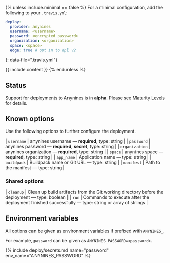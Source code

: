{% unless include.minimal == false %}
For a minimal configuration, add the following to your `.travis.yml`:

```yaml
deploy:
  provider: anynines
  username: <username>
  password: <encrypted password>
  organization: <organization>
  space: <space>
  edge: true # opt in to dpl v2
```
{: data-file=".travis.yml"}



{{ include.content }}
{% endunless %}

## Status

Support for deployments to Anynines is in **alpha**. Please see [Maturity Levels](/user/deployment-v2/#maturity-levels) for details.
## Known options

Use the following options to further configure the deployment.

| `username` | anynines username &mdash; **required**, type: string |
| `password` | anynines password &mdash; **required**, **secret**, type: string |
| `organization` | anynines organization &mdash; **required**, type: string |
| `space` | anynines space &mdash; **required**, type: string |
| `app_name` | Application name &mdash; type: string |
| `buildpack` | Buildpack name or Git URL &mdash; type: string |
| `manifest` | Path to the manifest &mdash; type: string |

### Shared options

| `cleanup` | Clean up build artifacts from the Git working directory before the deployment &mdash; type: boolean |
| `run` | Commands to execute after the deployment finished successfully &mdash; type: string or array of strings |

## Environment variables

All options can be given as environment variables if prefixed with `ANYNINES_`.

For example, `password` can be given as `ANYNINES_PASSWORD=<password>`.

{% include deploy/secrets.md name="password" env_name="ANYNINES_PASSWORD" %}